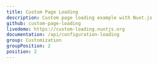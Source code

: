 ```yaml
---
title: Custom Page Loading
description: Custom page loading example with Nuxt.js
github: custom-page-loading
livedemo: https://custom-loading.nuxtjs.org
documentation: /api/configuration-loading
group: Customization
groupPosition: 2
position: 2
---
```

